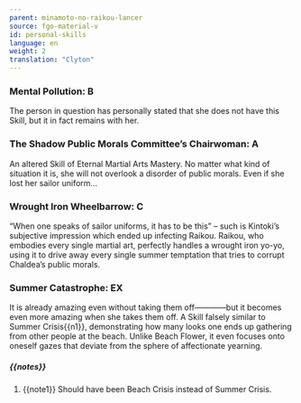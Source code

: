 ```yaml
---
parent: minamoto-no-raikou-lancer
source: fgo-material-v
id: personal-skills
language: en
weight: 2
translation: "Clyton"
---
```


### Mental Pollution: B

The person in question has personally stated that she does not have this Skill, but it in fact remains with her.

### The Shadow Public Morals Committee’s Chairwoman: A

An altered Skill of Eternal Martial Arts Mastery.
No matter what kind of situation it is, she will not overlook a disorder of public morals. Even if she lost her sailor uniform…

### Wrought Iron Wheelbarrow: C

“When one speaks of sailor uniforms, it has to be this” – such is Kintoki’s subjective impression which ended up infecting Raikou. Raikou, who embodies every single martial art, perfectly handles a wrought iron yo-yo, using it to drive away every single summer temptation that tries to corrupt Chaldea’s public morals.

### Summer Catastrophe: EX

It is already amazing even without taking them off————but it becomes even more amazing when she takes them off.
A Skill falsely similar to Summer Crisis{{n1}}, demonstrating how many looks one ends up gathering from other people at the beach. Unlike Beach Flower, it even focuses onto oneself gazes that deviate from the sphere of affectionate yearning.

##### {{notes}}

1. {{note1}} Should have been Beach Crisis instead of Summer Crisis.
